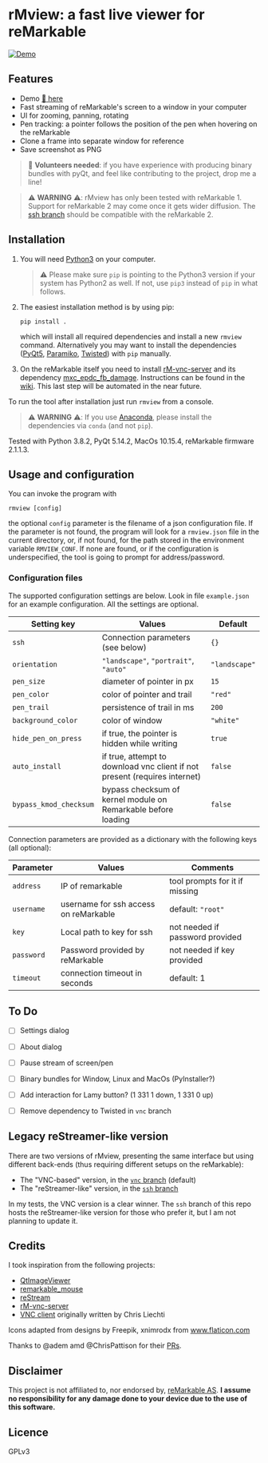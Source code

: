 # rMview: a fast live viewer for reMarkable

[![Demo](https://raw.githubusercontent.com/bordaigorl/rmview/vnc/screenshot.png)][demo]


## Features

* Demo [:rocket: here][demo]
* Fast streaming of reMarkable's screen to a window in your computer
* UI for zooming, panning, rotating
* Pen tracking: a pointer follows the position of the pen when hovering on the reMarkable
* Clone a frame into separate window for reference
* Save screenshot as PNG

> :loudspeaker: **Volunteers needed**: if you have experience with producing binary bundles with pyQt, and feel like contributing to the project, drop me a line!

> :warning: **WARNING** :warning::
> rMview has only been tested with reMarkable 1.
> Support for reMarkable 2 may come once it gets wider diffusion.
> The [ssh branch][ssh-branch] should be compatible with the reMarkable 2.


## Installation

1. You will need [Python3][py3] on your computer.

   > :warning: Please make sure `pip` is pointing to the Python3 version if your system has Python2 as well.
   If not, use `pip3` instead of `pip` in what follows.

2. The easiest installation method is by using pip:

       pip install .

   which will install all required dependencies and install a new `rmview` command.
   Alternatively you may want to install the dependencies ([PyQt5][pyqt5], [Paramiko][paramiko], [Twisted][twisted]) with `pip` manually.


3. On the reMarkable itself you need to install [rM-vnc-server][vnc] and its dependency [mxc_epdc_fb_damage](https://github.com/peter-sa/mxc_epdc_fb_damage).
   Instructions can be found in the [wiki](https://github.com/bordaigorl/rmview/wiki/How-to-run-the-VNC-based-version).
   This last step will be automated in the near future.

To run the tool after installation just run `rmview` from a console.

> :warning: **WARNING** :warning::
> If you use [Anaconda][anaconda], please install the dependencies via `conda` (and not `pip`).

Tested with Python 3.8.2, PyQt 5.14.2, MacOs 10.15.4, reMarkable firmware 2.1.1.3.

## Usage and configuration

You can invoke the program with

    rmview [config]

the optional `config` parameter is the filename of a json configuration file.
If the parameter is not found, the program will look for a `rmview.json` file in the current directory, or, if not found, for the path stored in the environment variable `RMVIEW_CONF`.
If none are found, or if the configuration is underspecified, the tool is going to prompt for address/password.

### Configuration files

The supported configuration settings are below.
Look in file `example.json` for an example configuration.
All the settings are optional.

| Setting key              | Values                                                                     | Default       |
| ------------------------ | -------------------------------------------------------------------------- | ------------- |
| `ssh`                    | Connection parameters (see below)                                          | `{}`          |
| `orientation`            | `"landscape"`, `"portrait"`, `"auto"`                                      | `"landscape"` |
| `pen_size`               | diameter of pointer in px                                                  | `15`          |
| `pen_color`              | color of pointer and trail                                                 | `"red"`       |
| `pen_trail`              | persistence of trail in ms                                                 | `200`         |
| `background_color`       | color of window                                                            | `"white"`     |
| `hide_pen_on_press`      | if true, the pointer is hidden while writing                               | `true`        |
| `auto_install`           | if true, attempt to download vnc client if not present (requires internet) | `false`       |
| `bypass_kmod_checksum`   | bypass checksum of kernel module on Remarkable before loading              | `false`       |

Connection parameters are provided as a dictionary with the following keys (all optional):

| Parameter   | Values                                 | Comments                        |
| ----------- | -------------------------------------- | ------------------------------- |
| `address`   | IP of remarkable                       | tool prompts for it if missing  |
| `username`  | username for ssh access on reMarkable  | default: `"root"`               |
| `key`       | Local path to key for ssh              | not needed if password provided |
| `password`  | Password provided by reMarkable        | not needed if key provided      |
| `timeout`   | connection timeout in seconds          | default: 1                      |


## To Do

 - [ ] Settings dialog
 - [ ] About dialog
 - [ ] Pause stream of screen/pen
 - [ ] Binary bundles for Window, Linux and MacOs (PyInstaller?)
 - [ ] Add interaction for Lamy button? (1 331 1 down, 1 331 0 up)
 - [ ] Remove dependency to Twisted in `vnc` branch


## Legacy reStreamer-like version

There are two versions of rMview, presenting the same interface but using different back-ends (thus requiring different setups on the reMarkable):

* The "VNC-based" version, in the [`vnc` branch][vnc-branch] (default)
* The "reStreamer-like" version, in the [`ssh` branch][ssh-branch]

In my tests, the VNC version is a clear winner.
The `ssh` branch of this repo hosts the reStreamer-like version for those who prefer it, but I am not planning to update it.


## Credits

I took inspiration from the following projects:

- [QtImageViewer](https://github.com/marcel-goldschen-ohm/PyQtImageViewer/)
- [remarkable_mouse](https://github.com/Evidlo/remarkable_mouse/)
- [reStream](https://github.com/rien/reStream)
- [rM-vnc-server](https://github.com/peter-sa/rM-vnc-server)
- [VNC client](https://github.com/sibson/vncdotool) originally written by Chris Liechti

Icons adapted from designs by Freepik, xnimrodx from www.flaticon.com

Thanks to @adem amd @ChrisPattison for their [PRs](https://github.com/bordaigorl/rmview/issues?q=is%3Apr+is%3Aclosed).

## Disclaimer

This project is not affiliated to, nor endorsed by, [reMarkable AS](https://remarkable.com/).
**I assume no responsibility for any damage done to your device due to the use of this software.**

## Licence

GPLv3

[vnc]: https://github.com/peter-sa/rM-vnc-server
[demo]: https://www.reddit.com/r/RemarkableTablet/comments/gtjrqt/rmview_now_with_support_for_vnc/
[ssh-branch]: https://github.com/bordaigorl/rmview/tree/ssh
[vnc-branch]: https://github.com/bordaigorl/rmview/tree/vnc

[py3]: https://www.python.org/downloads/
[anaconda]: https://docs.anaconda.com/anaconda
[pyqt5]: https://www.riverbankcomputing.com/software/pyqt/
[paramiko]: http://www.paramiko.org/
[twisted]: https://twistedmatrix.com/trac/
